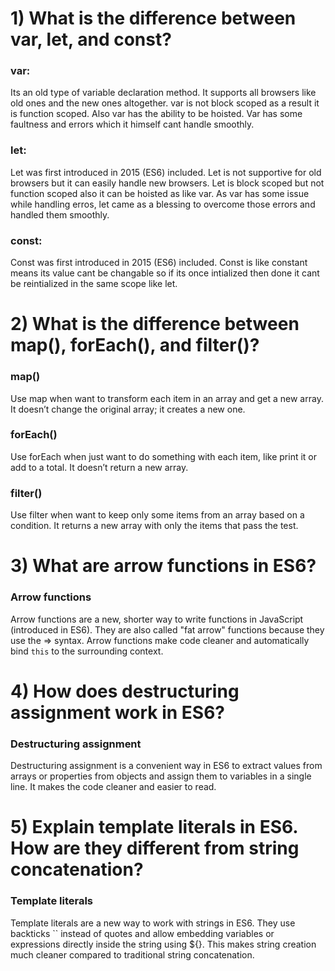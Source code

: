 <h1>1) What is the difference between var, let, and const?</h1>
<quote>
  <h3>var:</h3> Its an old type of variable declaration method. It supports all browsers like old ones and the new ones altogether. var is not block scoped as a result it is function scoped. Also var has the ability to be hoisted. Var has some faultness and errors which it himself cant handle smoothly.
  <br>
  <h3>let:</h3>  Let was first introduced in 2015 (ES6) included. Let is not supportive for old browsers but it can easily handle new browsers. Let is block scoped but not function scoped also it can be hoisted as like var. As var has some issue while handling erros, let came as a blessing to overcome those errors and handled them smoothly.
   <br>
  <h3>const:</h3>  Const was first introduced in 2015 (ES6) included. Const is like constant means its value cant be changable so if its once intialized then done it cant be reintialized in the same scope like let.
</quote>
<h1>2) What is the difference between map(), forEach(), and filter()?</h1>
<h3>map()</h3>
Use map when want to transform each item in an array and get a new array.
It doesn’t change the original array; it creates a new one.
<br>
<h3>forEach()</h3>
Use forEach when just want to do something with each item, like print it or add to a total.
It doesn’t return a new array.
<br>
<h3>filter()</h3>
Use filter when want to keep only some items from an array based on a condition.
It returns a new array with only the items that pass the test.
<h1>3) What are arrow functions in ES6?</h1>
<h3>Arrow functions</h3>
Arrow functions are a new, shorter way to write functions in JavaScript (introduced in ES6). They are also called "fat arrow" functions because they use the => syntax. Arrow functions make code cleaner and automatically bind <code>this</code> to the surrounding context.
<h1>4) How does destructuring assignment work in ES6?</h1>
<h3>Destructuring assignment</h3>
Destructuring assignment is a convenient way in ES6 to extract values from arrays or properties from objects and assign them to variables in a single line. It makes the code cleaner and easier to read.
<h1>5) Explain template literals in ES6. How are they different from string concatenation?</h1>
<h3>Template literals</h3>
Template literals are a new way to work with strings in ES6. They use backticks `` instead of quotes and allow embedding variables or expressions directly inside the string using ${}. This makes string creation much cleaner compared to traditional string concatenation.
